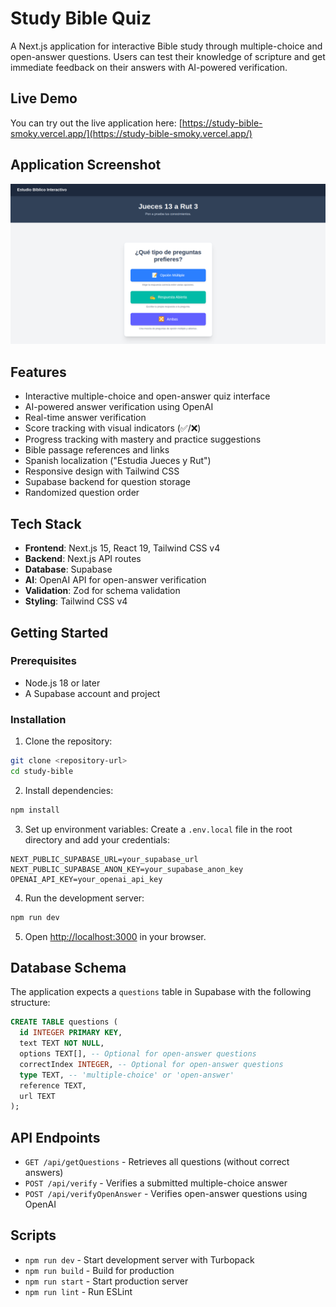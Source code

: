 # Study Bible Quiz

A Next.js application for interactive Bible study through multiple-choice and open-answer questions. Users can test their knowledge of scripture and get immediate feedback on their answers with AI-powered verification.

## Live Demo

You can try out the live application here: [https://study-bible-smoky.vercel.app/](https://study-bible-smoky.vercel.app/)

## Application Screenshot

![Estudio Bíblico Interactivo](assets/ui_screenshot.png)

## Features

- Interactive multiple-choice and open-answer quiz interface
- AI-powered answer verification using OpenAI
- Real-time answer verification
- Score tracking with visual indicators (✅/❌)
- Progress tracking with mastery and practice suggestions
- Bible passage references and links
- Spanish localization ("Estudia Jueces y Rut")
- Responsive design with Tailwind CSS
- Supabase backend for question storage
- Randomized question order

## Tech Stack

- **Frontend**: Next.js 15, React 19, Tailwind CSS v4
- **Backend**: Next.js API routes
- **Database**: Supabase
- **AI**: OpenAI API for open-answer verification
- **Validation**: Zod for schema validation
- **Styling**: Tailwind CSS v4

## Getting Started

### Prerequisites

- Node.js 18 or later
- A Supabase account and project

### Installation

1. Clone the repository:

```bash
git clone <repository-url>
cd study-bible
```

2. Install dependencies:

```bash
npm install
```

3. Set up environment variables:
Create a `.env.local` file in the root directory and add your credentials:

```env
NEXT_PUBLIC_SUPABASE_URL=your_supabase_url
NEXT_PUBLIC_SUPABASE_ANON_KEY=your_supabase_anon_key
OPENAI_API_KEY=your_openai_api_key
```

4. Run the development server:

```bash
npm run dev
```

5. Open [http://localhost:3000](http://localhost:3000) in your browser.

## Database Schema

The application expects a `questions` table in Supabase with the following structure:

```sql
CREATE TABLE questions (
  id INTEGER PRIMARY KEY,
  text TEXT NOT NULL,
  options TEXT[], -- Optional for open-answer questions
  correctIndex INTEGER, -- Optional for open-answer questions  
  type TEXT, -- 'multiple-choice' or 'open-answer'
  reference TEXT,
  url TEXT
);
```

## API Endpoints

- `GET /api/getQuestions` - Retrieves all questions (without correct answers)
- `POST /api/verify` - Verifies a submitted multiple-choice answer
- `POST /api/verifyOpenAnswer` - Verifies open-answer questions using OpenAI

## Scripts

- `npm run dev` - Start development server with Turbopack
- `npm run build` - Build for production  
- `npm run start` - Start production server
- `npm run lint` - Run ESLint